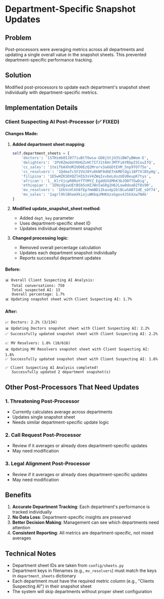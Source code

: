 # Department-Specific Snapshot Updates

## Problem
Post-processors were averaging metrics across all departments and updating a single overall value in the snapshot sheets. This prevented department-specific performance tracking.

## Solution
Modified post-processors to update each department's snapshot sheet individually with department-specific metrics.

## Implementation Details

### Client Suspecting AI Post-Processor (✅ FIXED)

#### Changes Made:
1. **Added department sheet mapping**:
   ```python
   self.department_sheets = {
       'doctors': '1STHimb0IJ077iuBtTOwsa-GD8jStjU3SiBW7yBWom-E',
       'delighters': '1PV0ZmobUYKHGZvHC7IfJ1t6HrJMTFi6YRbpISCouIfQ',
       'cc_sales': '1te1fbAXhURIUO0EzQ2Mrorv3a6GDtEVM_5np9TO775o',
       'cc_resolvers': '1QdmaTc5F2VUJ0Yu0kNF9d6ETnkMOlOgi18P7XlBSyHg',
       'filipina': '1E5wHZKSDXQZlHIb3sV4ZWqIxvboLduzUEU0eupK7tys',
       'african': '1__KlrVjcpR8RoYfTYMYZ_EgddUSXMhK3bJO0fTGwDig',
       'ethiopian': '1ENzdgiwUEtBSb5sHZJWs5aG8g2H62Low8doaDZf8s90',
       'mv_resolvers': '1XkVcHlkh8fEp7mmBD1Zkavdp2blBLwSABT1dE_sOf74',
       'mv_sales': '1agrl9hlBhemXkiojuWKbqiMHKUzxGgos4JSkXxw7NAk'
   }
   ```

2. **Modified update_snapshot_sheet method**:
   - Added `dept_key` parameter
   - Uses department-specific sheet ID
   - Updates individual department snapshot

3. **Changed processing logic**:
   - Removed overall percentage calculation
   - Updates each department snapshot individually
   - Reports successful department updates

#### Before:
```
📊 Overall Client Suspecting AI Analysis:
   Total conversations: 750
   Total suspected AI: 13
   Overall percentage: 1.7%
📊 Updating snapshot sheet with Client Suspecting AI: 1.7%
```

#### After:
```
📈 Doctors: 2.2% (3/134)
📊 Updating Doctors snapshot sheet with Client Suspecting AI: 2.2%
✅ Successfully updated snapshot sheet with Client Suspecting AI: 2.2%

📈 MV Resolvers: 1.6% (10/616)
📊 Updating MV Resolvers snapshot sheet with Client Suspecting AI: 1.6%
✅ Successfully updated snapshot sheet with Client Suspecting AI: 1.6%

✅ Client Suspecting AI Analysis completed!
   Successfully updated 2 department snapshot(s)
```

## Other Post-Processors That Need Updates

### 1. Threatening Post-Processor
- Currently calculates average across departments
- Updates single snapshot sheet
- Needs similar department-specific update logic

### 2. Call Request Post-Processor
- Review if it averages or already does department-specific updates
- May need modification

### 3. Legal Alignment Post-Processor
- Review if it averages or already does department-specific updates
- May need modification

## Benefits
1. **Accurate Department Tracking**: Each department's performance is tracked individually
2. **No Data Loss**: Department-specific insights are preserved
3. **Better Decision Making**: Management can see which departments need attention
4. **Consistent Reporting**: All metrics are department-specific, not mixed averages

## Technical Notes
- Department sheet IDs are taken from `config/sheets.py`
- Department keys in filenames (e.g., `mv_resolvers`) must match the keys in `department_sheets` dictionary
- Each department must have the required metric column (e.g., "Clients Suspecting AI") in their snapshot sheet
- The system will skip departments without proper sheet configuration